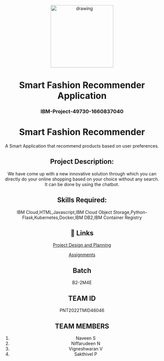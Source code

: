 
<div align="center">
<img src="https://upload.wikimedia.org/wikipedia/commons/5/51/IBM_logo.svg"  align="center" alt="drawing" width="200" />
 <h1>Smart Fashion Recommender Application</h1>
 <h3>IBM-Project-49730-1660837040</h3>  
 

# Smart Fashion Recommender

A Smart Application that recommend products based on user preferences.

 ## Project Description:

We have come up with a new innovative solution through which you can directly do your online shopping based on your choice without any search. It can be done by using the chatbot.

## Skills Required:
IBM Cloud,HTML,Javascript,IBM Cloud Object Storage,Python-Flask,Kubernetes,Docker,IBM DB2,IBM Container Registry

## 🔗 Links

[Project Design and Planning](https://github.com/IBM-EPBL/IBM-Project-49730-1660837040/tree/main/Project%20Design%20%26%20Planning)

[Assignments](https://github.com/IBM-EPBL/IBM-Project-49730-1660837040/tree/main/Assignments)

## Batch

B2-2M4E

## TEAM ID 

PNT2022TMID46046

## TEAM MEMBERS

1. Naveen S
2. Niffarudeen N
3. Vigneshwaran V
4. Sakthivel P
